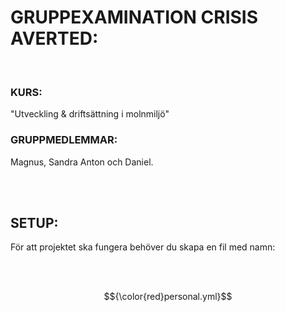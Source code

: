 # GRUPPEXAMINATION CRISIS AVERTED:

<br>

### KURS:

"Utveckling & driftsättning i molnmiljö"
<br>

### GRUPPMEDLEMMAR:

Magnus, Sandra Anton och Daniel.

<br>
<br>

## SETUP:

För att projektet ska fungera behöver du skapa en fil med namn:

<br>
<br>

$${\color{red}personal.yml}$$
